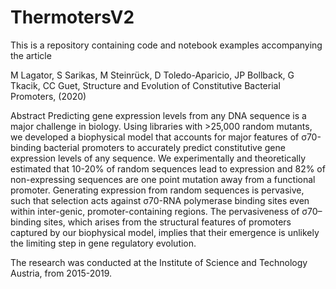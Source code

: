 # ThermotersV2

This is a repository containing code and notebook examples accompanying the article

M Lagator, S Sarikas, M Steinrück, D Toledo-Aparicio, JP Bollback, G Tkacik, CC Guet, Structure and Evolution of Constitutive Bacterial Promoters, (2020)

Abstract Predicting gene expression levels from any DNA sequence is a major challenge in biology. Using libraries with >25,000 random mutants, we developed a biophysical model that accounts for major features of σ70-binding bacterial promoters to accurately predict constitutive gene expression levels of any sequence. We experimentally and theoretically estimated that 10-20% of random sequences lead to expression and 82% of non-expressing sequences are one point mutation away from a functional promoter. Generating expression from random sequences is pervasive, such that selection acts against σ70-RNA polymerase binding sites even within inter-genic, promoter-containing regions. The pervasiveness of σ70– binding sites, which arises from the structural features of promoters captured by our biophysical model, implies that their emergence is unlikely the limiting step in gene regulatory evolution.

The research was conducted at the Institute of Science and Technology Austria, from 2015-2019.